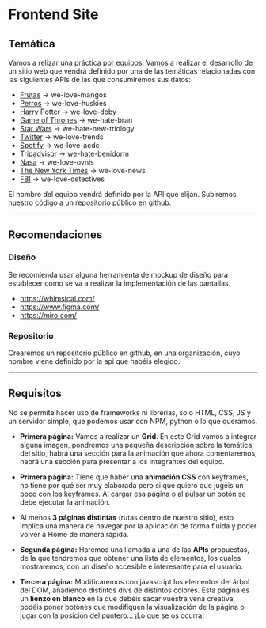 # Frontend Site

## Temática

Vamos a relizar una práctica por equipos. Vamos a realizar el desarrollo de un sitio web que vendrá definido por una de las temáticas relacionadas con las siguientes APIs de las que consumiremos sus datos:

- [Frutas](https://www.fruityvice.com/) -> we-love-mangos
- [Perros](https://thedogapi.com/) -> we-love-huskies
- [Harry Potter](https://wizard-world-api.herokuapp.com/swagger/index.html) -> we-love-doby
- [Game of Thrones](https://thronesapi.com/) -> we-hate-bran
- [Star Wars](https://swapi.dev/) -> we-hate-new-triology
- [Twitter](https://developer.twitter.com/en/docs) -> we-love-trends
- [Spotify](https://developer.spotify.com/documentation/web-api/) -> we-love-acdc
- [Tripadvisor](https://www.tripadvisor.com/developers) -> we-hate-benidorm
- [Nasa](https://api.nasa.gov/) -> we-love-ovnis
- [The New York Times](https://developer.nytimes.com/) -> we-love-news
- [FBI](https://www.fbi.gov/wanted/api) -> we-love-detectives

El nombre del equipo vendrá definido por la API que elijan.
Subiremos nuestro código a un repositorio público en github.

---

## Recomendaciones

### Diseño

Se recomienda usar alguna herramienta de mockup de diseño para establecer cómo se va a realizar la implementación de las pantallas.

- <https://whimsical.com/>
- <https://www.figma.com/>
- <https://miro.com/>

### Repositorio

Crearemos un repositorio público en github, en una organización, cuyo nombre viene definido por la api que habéis elegido.

---

## Requisitos

No se permite hacer uso de frameworks ni librerías, solo HTML, CSS, JS y un servidor simple, que podemos usar con NPM, python o lo que queramos.

- **Primera página:** Vamos a realizar un **Grid**. En este Grid vamos a integrar alguna imagen, pondremos una pequeña descripción sobre la temática del sitio, habrá una sección para la animación que ahora comentaremos, habrá una sección para presentar a los integrantes del equipo.

- **Primera página:** Tiene que haber una **animación CSS** con keyframes, no tiene por qué ser muy elaborada pero si que quiero que jugéis un poco con los keyframes. Al cargar esa página o al pulsar un botón se debe ejecutar la animación.

- Al menos **3 páginas distintas** (rutas dentro de nuestro sitio), esto implica una manera de navegar por la aplicación de forma fluida y poder volver a Home de manera rápida.

- **Segunda página:** Haremos una llamada a una de las **APIs** propuestas, de la que tendremos que obtener una lista de elementos, los cuales mostraremos, con un diseño accesible e interesante para el usuario.

- **Tercera página:** Modificaremos con javascript los elementos del árbol del DOM, añadiendo distintos divs de distintos colores. Esta página es un **lienzo en blanco** en la que debéis sacar vuestra vena creativa, podéis poner botones que modifiquen la visualización de la página o jugar con la posición del puntero... ¡Lo que se os ocurra!
